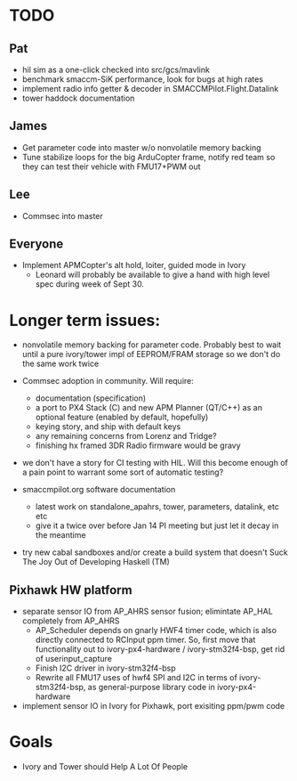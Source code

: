 # TODO

## Pat

- hil sim as a one-click checked into src/gcs/mavlink
- benchmark smaccm-SiK performance, look for bugs at high rates
- implement radio info getter & decoder in SMACCMPilot.Flight.Datalink
- tower haddock documentation

## James

- Get parameter code into master w/o nonvolatile memory backing
- Tune stabilize loops for the big ArduCopter frame, notify
  red team so they can test their vehicle with FMU17+PWM out

## Lee

- Commsec into master

## Everyone

- Implement APMCopter's alt hold, loiter, guided mode in Ivory
  - Leonard will probably be available to give a hand with high level spec
    during week of Sept 30.

# Longer term issues:

- nonvolatile memory backing for parameter code. Probably best to wait until
  a pure ivory/tower impl of EEPROM/FRAM storage so we don't do the same work
  twice

- Commsec adoption in community. Will require:
    - documentation (specification)
    - a port to PX4 Stack (C) and new APM Planner (QT/C++) as an optional
      feature (enabled by default, hopefully)
    - keying story, and ship with default keys
    - any remaining concerns from Lorenz and Tridge?
    - finishing hx framed 3DR Radio firmware would be gravy

- we don't have a story for CI testing with HIL. Will this become enough of a
  pain point to warrant some sort of automatic testing?

- smaccmpilot.org software documentation
    - latest work on standalone_apahrs, tower, parameters, datalink, etc etc
    - give it a twice over before Jan 14 PI meeting but just let it decay in the meantime

- try new cabal sandboxes and/or create a build system that doesn't Suck The Joy
  Out of Developing Haskell (TM)

## Pixhawk HW platform
- separate sensor IO from AP_AHRS sensor fusion; elimintate AP_HAL completely from AP_AHRS
    - AP_Scheduler depends on gnarly HWF4 timer code, which is also directly
      connected to RCInput ppm timer. So, first move that functionality out
      to ivory-px4-hardware / ivory-stm32f4-bsp, get rid of userinput_capture
    - Finish I2C driver in ivory-stm32f4-bsp
    - Rewrite all FMU17 uses of hwf4 SPI and I2C in terms of
      ivory-stm32f4-bsp, as general-purpose library code in ivory-px4-hardware
- implement sensor IO in Ivory for Pixhawk, port exisiting ppm/pwm code

# Goals

- Ivory and Tower should Help A Lot Of People

